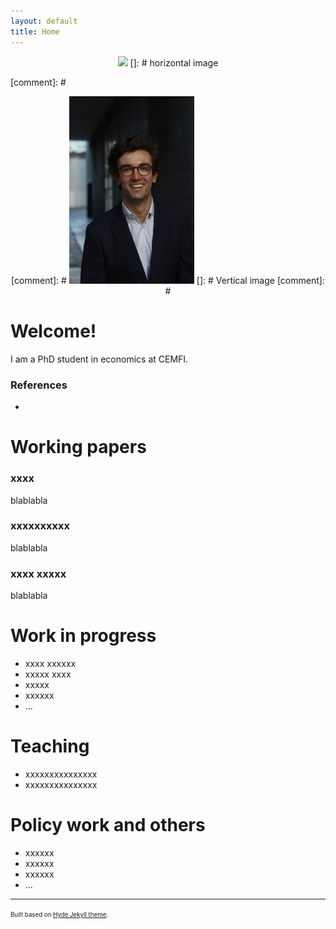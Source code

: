```yaml
---
layout: default
title: Home
---
```

<p align="center">
   <img width="200" height=auto src="/photos/PELLO (88).jpg"> []: # horizontal image
</p>


[comment]: #  <p align="center">
[comment]: #  <img width="200" height=auto src="/photos/PELLO (53).jpg"> []: # Vertical image
[comment]: # </p>


# Welcome!

I am a PhD student in economics at CEMFI.

### References

- 

# Working papers

### xxxx

blablabla

### xxxxxxxxxx

blablabla

### xxxx xxxxx

blablabla


# Work in progress
- xxxx xxxxxx
- xxxxx xxxx
- xxxxx 
- xxxxxx
- ...

# Teaching
- xxxxxxxxxxxxxxx
- xxxxxxxxxxxxxxx

# Policy work and others
- xxxxxx
- xxxxxx
- xxxxxx
- ...


---
<sup><sub>Built based on [Hyde Jekyll theme](https://github.com/poole/hyde).<sub><sup>





